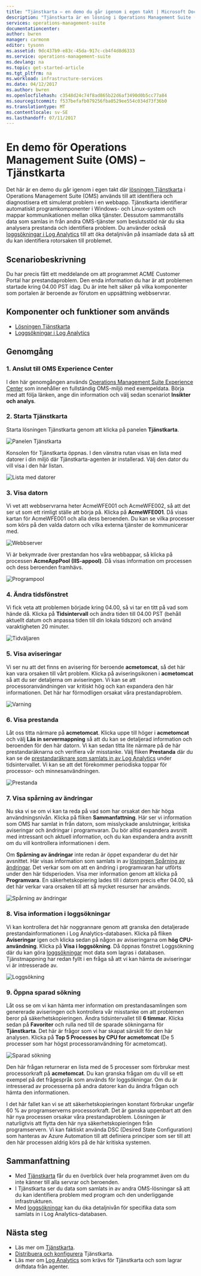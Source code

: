 ```yaml
---
title: "Tjänstkarta – en demo du går igenom i egen takt | Microsoft Docs"
description: "Tjänstkarta är en lösning i Operations Management Suite (OMS) och som automatiskt identifierar programkomponenter i Windows- och Linux-system och mappar kommunikationen mellan olika tjänster.  Det här är en demo du går igenom i egen takt där Tjänstkarta används till att identifiera och diagnostisera ett simulerat problem i en webbapp."
services: operations-management-suite
documentationcenter: 
author: bwren
manager: carmonm
editor: tysonn
ms.assetid: 9dc437b9-e83c-45da-917c-cb4f4d8d6333
ms.service: operations-management-suite
ms.devlang: na
ms.topic: get-started-article
ms.tgt_pltfrm: na
ms.workload: infrastructure-services
ms.date: 04/12/2017
ms.author: bwren
ms.openlocfilehash: c3548d24c74f8ad865b22d6af3490d0b5cc77a84
ms.sourcegitcommit: f537befafb079256fba0529ee554c034d73f36b0
ms.translationtype: MT
ms.contentlocale: sv-SE
ms.lasthandoff: 07/11/2017
---
```

# <a name="operations-management-suite-oms-self-paced-demo---service-map"></a>En demo för Operations Management Suite (OMS) – Tjänstkarta
Det här är en demo du går igenom i egen takt där [lösningen Tjänstkarta](operations-management-suite-service-map.md) i Operations Management Suite (OMS) används till att identifiera och diagnostisera ett simulerat problem i en webbapp.  Tjänstkarta identifierar automatiskt programkomponenter i Windows- och Linux-system och mappar kommunikationen mellan olika tjänster.  Dessutom sammanställs data som samlas in från andra OMS-tjänster som beslutsstöd när du ska analysera prestanda och identifiera problem.  Du använder också [loggsökningar i Log Analytics](../log-analytics/log-analytics-log-searches.md) till att öka detaljnivån på insamlade data så att du kan identifiera rotorsaken till problemet.


## <a name="scenario-description"></a>Scenariobeskrivning
Du har precis fått ett meddelande om att programmet ACME Customer Portal har prestandaproblem.  Den enda information du har är att problemen startade kring 04.00 PST idag.  Du är inte helt säker på vilka komponenter som portalen är beroende av förutom en uppsättning webbservrar.  

## <a name="components-and-features-used"></a>Komponenter och funktioner som används
- [Lösningen Tjänstkarta](operations-management-suite-service-map.md)
- [Loggsökningar i Log Analytics](../log-analytics/log-analytics-log-searches.md)


## <a name="walk-through"></a>Genomgång

### <a name="1-connect-to-the-oms-experience-center"></a>1. Anslut till OMS Experience Center
I den här genomgången används [Operations Management Suite Experience Center](https://experience.mms.microsoft.com/) som innehåller en fullständig OMS-miljö med exempeldata. Börja med att följa länken, ange din information och välj sedan scenariot **Insikter och analys**.


### <a name="2-start-service-map"></a>2. Starta Tjänstkarta
Starta lösningen Tjänstkarta genom att klicka på panelen **Tjänstkarta**.

![Panelen Tjänstkarta](media/operations-management-suite-walkthrough-servicemap/tile.png)

Konsolen för Tjänstkarta öppnas.  I den vänstra rutan visas en lista med datorer i din miljö där Tjänstkarta-agenten är installerad.  Välj den dator du vill visa i den här listan.

![Lista med datorer](media/operations-management-suite-walkthrough-servicemap/computer-list.png)


### <a name="3-view-computer"></a>3. Visa datorn
Vi vet att webbservrarna heter AcmeWFE001 och AcmeWFE002, så att det ser ut som ett rimligt ställe att börja på.  Klicka på **AcmeWFE001**.  Då visas kartan för AcmeWFE001 och alla dess beroenden.  Du kan se vilka processer som körs på den valda datorn och vilka externa tjänster de kommunicerar med.

![Webbserver](media/operations-management-suite-walkthrough-servicemap/web-server.png)

Vi är bekymrade över prestandan hos våra webbappar, så klicka på processen **AcmeAppPool (IIS-appool)**.  Då visas information om processen och dess beroenden framhävs.  

![Programpool](media/operations-management-suite-walkthrough-servicemap/app-pool.png)


### <a name="4-change-time-window"></a>4. Ändra tidsfönstret

Vi fick veta att problemen började kring 04.00, så vi tar en titt på vad som hände då. Klicka på **Tidsintervall** och ändra tiden till 04.00 PST (behåll aktuellt datum och anpassa tiden till din lokala tidszon) och använd varaktigheten 20 minuter.

![Tidväljaren](./media/operations-management-suite-walkthrough-servicemap/time-picker.png)


### <a name="5-view-alert"></a>5. Visa aviseringar

Vi ser nu att det finns en avisering för beroende **acmetomcat**, så det här kan vara orsaken till vårt problem.  Klicka på aviseringsikonen i **acmetomcat** så att du ser detaljerna om aviseringen.  Vi kan se att processoranvändningen var kritiskt hög och kan expandera den här informationen.  Det här har förmodligen orsakat våra prestandaproblem. 

![Varning](./media/operations-management-suite-walkthrough-servicemap/alert.png)


### <a name="6-view-performance"></a>6. Visa prestanda

Låt oss titta närmare på **acmetomcat**.  Klicka uppe till höger i **acmetomcat** och välj **Läs in servermappning** så att du kan se detaljerad information och beroenden för den här datorn. Vi kan sedan titta lite närmare på de här prestandaräknarna och verifiera vår misstanke.  Välj fliken **Prestanda** där du kan se de [prestandaräknare som samlats in av Log Analytics](../log-analytics/log-analytics-data-sources-performance-counters.md) under tidsintervallet.  Vi kan se att det förekommer periodiska toppar för processor- och minnesanvändningen.

![Prestanda](./media/operations-management-suite-walkthrough-servicemap/performance.png)


### <a name="7-view-change-tracking"></a>7. Visa spårning av ändringar
Nu ska vi se om vi kan ta reda på vad som har orsakat den här höga användningsnivån.  Klicka på fliken **Sammanfattning**.  Här ser vi information som OMS har samlat in från datorn, som misslyckade anslutningar, kritiska aviseringar och ändringar i programvaran.  Du bör alltid expandera avsnitt med intressant och aktuell information, och du kan expandera andra avsnitt om du vill kontrollera informationen i dem.


Om **Spårning av ändringar** inte redan är öppet expanderar du det här avsnittet.  Här visas information som samlats in av [lösningen Spårning av ändringar](../log-analytics/log-analytics-change-tracking.md).  Det verkar som om att en ändring i programvaran har utförts under den här tidsperioden.  Visa mer information genom att klicka på **Programvara**.  En säkerhetskopiering lades till i datorn precis efter 04.00, så det här verkar vara orsaken till att så mycket resurser har används.

![Spårning av ändringar](./media/operations-management-suite-walkthrough-servicemap/change-tracking.png)



### <a name="8-view-details-in-log-search"></a>8. Visa information i loggsökningar
Vi kan kontrollera det här noggrannare genom att granska den detaljerade prestandainformationen i Log Analytics-databasen.  Klicka på fliken **Aviseringar** igen och klicka sedan på någon av aviseringarna om **hög CPU-användning**.  Klicka på **Visa i loggsökning**.  Då öppnas fönstret Loggsökning där du kan göra [loggsökningar](../log-analytics/log-analytics-log-searches.md) mot data som lagras i databasen.  Tjänstmappning har redan fyllt i en fråga så att vi kan hämta de aviseringar vi är intresserade av.  

![Loggsökning](./media/operations-management-suite-walkthrough-servicemap/log-search.png)


### <a name="9-open-saved-search"></a>9. Öppna sparad sökning
Låt oss se om vi kan hämta mer information om prestandasamlingen som genererade aviseringen och kontrollera vår misstanke om att problemen beror på säkerhetskopieringen.  Ändra tidsintervallet till **6 timmar**.  Klicka sedan på **Favoriter** och rulla ned till de sparade sökningarna för **Tjänstkarta**.  Det här är frågor som vi har skapat särskilt för den här analysen.  Klicka på **Top 5 Processes by CPU for acmetomcat** (De 5 processer som har högst processoranvändning för acmetomcat).

![Sparad sökning](./media/operations-management-suite-walkthrough-servicemap/saved-search.png)


Den här frågan returnerar en lista med de 5 processer som förbrukar mest processorkraft på **acmetomcat**.  Du kan granska frågan om du vill se ett exempel på det frågespråk som används för loggsökningar.  Om du är intresserad av processerna på andra datorer kan du ändra frågan och hämta den informationen.

I det här fallet kan vi se att säkerhetskopieringen konstant förbrukar ungefär 60 % av programserverns processorkraft.  Det är ganska uppenbart att den här nya processen orsakar våra prestandaproblem.  Lösningen är naturligtvis att flytta den här nya säkerhetskopieringen från programservern.  Vi kan faktiskt använda DSC (Desired State Configuration) som hanteras av Azure Automation till att definiera principer som ser till att den här processen aldrig körs på de här kritiska systemen.


## <a name="summary-points"></a>Sammanfattning
- Med [Tjänstkarta](operations-management-suite-service-map.md) får du en överblick över hela programmet även om du inte känner till alla servrar och beroenden.
- I Tjänstkarta ser du data som samlats in av andra OMS-lösningar så att du kan identifiera problem med program och den underliggande infrastrukturen.
- Med [loggsökningar](../log-analytics/log-analytics-log-searches.md) kan du öka detaljnivån för specifika data som samlats in i Log Analytics-databasen.    

## <a name="next-steps"></a>Nästa steg
- Läs mer om [Tjänstkarta](operations-management-suite-service-map.md).
- [Distribuera och konfigurera](operations-management-suite-service-map-configure.md) Tjänstkarta.
- Läs mer om [Log Analytics](../log-analytics/log-analytics-overview.md) som krävs för Tjänstkarta och som lagrar driftdata från agenter.